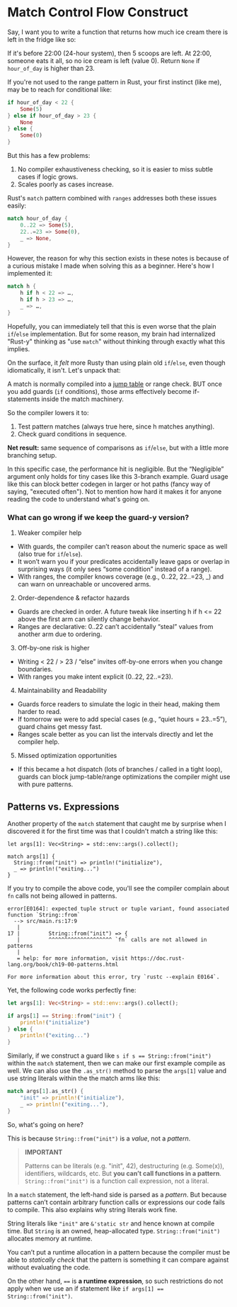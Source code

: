 # Match Control Flow Construct

Say, I want you to write a function that returns how much ice cream there is left in the fridge like so:

If it's before 22:00 (24-hour system), then 5 scoops are left.
At 22:00, someone eats it all, so no ice cream is left (value 0).
Return `None` if `hour_of_day` is higher than 23.

If you're not used to the range pattern in Rust, your first instinct (like me), may be to reach for conditional like:

```rust
if hour_of_day < 22 {
    Some(5)
} else if hour_of_day > 23 {
    None
} else {
    Some(0)
}
```

But this has a few problems:

1. No compiler exhaustiveness checking, so it is easier to miss subtle cases if logic grows.
2. Scales poorly as cases increase.

Rust's `match` pattern combined with `ranges` addresses both these issues easily:

```rust
match hour_of_day {
    0..22 => Some(5),
    22..=23 => Some(0),
    _ => None,
}
```

However, the reason for why this section exists in these notes is because of a curious mistake I made when solving this as a beginner. Here's how I implemented it:

```rust
match h {
    h if h < 22 => …,
    h if h > 23 => …,
    _ => …,
}
```

Hopefully, you can immediately tell that this is even worse that the plain `if`/`else` implementation. But for some reason, my brain had internalized "Rust-y" thinking as "use `match`" without thinking through exactly what this implies.

On the surface, it _felt_ more Rusty than using plain old `if`/`else`, even though idiomatically, it isn't. Let's unpack that:

A match is normally compiled into a [jump table](https://en.wikipedia.org/wiki/Branch_table) or range check. BUT once you add guards (`if` conditions), those arms effectively become if-statements inside the match machinery.

So the compiler lowers it to:

1. Test pattern matches (always true here, since h matches anything).
2. Check guard conditions in sequence.

**Net result:** same sequence of comparisons as `if`/`else`, but with a little more branching setup.

In this specific case, the performance hit is negligible. But the “Negligible” argument only holds for tiny cases like this 3-branch example. Guard usage like this can block better codegen in larger or hot paths (fancy way of saying, "executed often"). Not to mention how hard it makes it for anyone reading the code to understand what's going on.

### What can go wrong if we keep the guard-y version?

1. Weaker compiler help

- With guards, the compiler can’t reason about the numeric space as well (also true for `if`/`else`).
- It won’t warn you if your predicates accidentally leave gaps or overlap in surprising ways (it only sees “some condition” instead of a range).
- With ranges, the compiler knows coverage (e.g., 0..22, 22..=23, \_) and can warn on unreachable or uncovered arms.

2. Order-dependence & refactor hazards

- Guards are checked in order. A future tweak like inserting h if h <= 22 above the first arm can silently change behavior.
- Ranges are declarative: 0..22 can’t accidentally “steal” values from another arm due to ordering.

3. Off-by-one risk is higher

- Writing < 22 / > 23 / “else” invites off-by-one errors when you change boundaries.
- With ranges you make intent explicit (0..22, 22..=23).

4. Maintainability and Readability

- Guards force readers to simulate the logic in their head, making them harder to read.
- If tomorrow we were to add special cases (e.g., “quiet hours = 23..=5”), guard chains get messy fast.
- Ranges scale better as you can list the intervals directly and let the compiler help.

5. Missed optimization opportunities

- If this became a hot dispatch (lots of branches / called in a tight loop), guards can block jump-table/range optimizations the compiler might use with pure patterns.

## Patterns vs. Expressions

Another property of the `match` statement that caught me by surprise when I discovered it for the first time was that I couldn't match a string like this:

```rust,does_not_compile
let args[1]: Vec<String> = std::env::args().collect();

match args[1] {
  String::from("init") => println!("initialize"),
  _ => println!("exiting...")
}
```

If you try to compile the above code, you'll see the compiler complain about `fn` calls not being allowed in patterns.

```
error[E0164]: expected tuple struct or tuple variant, found associated function `String::from`
  --> src/main.rs:17:9
   |
17 |         String::from("init") => {
   |         ^^^^^^^^^^^^^^^^^^^^ `fn` calls are not allowed in patterns
   |
   = help: for more information, visit https://doc.rust-lang.org/book/ch19-00-patterns.html

For more information about this error, try `rustc --explain E0164`.
```

Yet, the following code works perfectly fine:

```rust
let args[1]: Vec<String> = std::env::args().collect();

if args[1] == String::from("init") {
    println!("initialize")
} else {
    println!("exiting...")
}
```

Similarly, if we construct a guard like `s if s == String::from("init")` within the `match` statement, then we can make our first example compile as well. We can also use the `.as_str()` method to parse the `args[1]` value and use string literals within the the match arms like this:

```rust
match args[1].as_str() {
    "init" => println!("initialize"),
    _ => println!("exiting..."),
}
```

So, what's going on here?

This is because `String::from("init")` is a _value_, not a _pattern_.

> **IMPORTANT**
>
> Patterns can be literals (e.g. "init", 42), destructuring (e.g. Some(x)), identifiers, wildcards, etc.
> But **you can’t call functions in a pattern**. `String::from("init")` is a function call expression, not a literal.

In a `match` statement, the left-hand side is parsed as a _pattern_.
But because patterns can’t contain arbitrary function calls or expressions our code fails to compile. This also explains why string literals work fine.

String literals like `"init"` are `&'static str` and hence known at compile time. But `String` is an owned, heap-allocated type. `String::from("init")` allocates memory at runtime.

You can’t put a runtime allocation in a pattern because the compiler must be able to _statically check_ that the pattern is something it can compare against without evaluating the code.

On the other hand, `==` is **a runtime expression**, so such restrictions do not apply when we use an if statement like `if args[1] == String::from("init")`.
